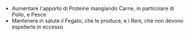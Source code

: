 - Aumentare l'apporto di Proteine mangiando Carne, in particolare di Pollo, e Pesce
- Mantenere in salute il Fegato, che le produce, e i Reni, che non devono espellerle in eccesso
